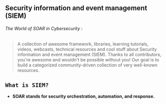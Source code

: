 ## Security information and event management (SIEM)

###### The World of SOAR in Cybersecurity :
> A collection of awesome framework, libraries, learning tutorials, videos, webcasts, technical resources and cool stuff about Security information and event management (SIEM).
> Thanks to all contributors, you're awesome and wouldn't be possible without you! Our goal is to build a categorized community-driven collection of very well-known resources.


## `What is SIEM?`
- **SOAR stands for security orchestration, automation, and response.**
